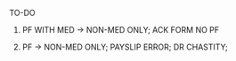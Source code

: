 TO-DO

1) PF WITH MED -> NON-MED ONLY; ACK FORM NO PF

2) PF -> NON-MED ONLY; PAYSLIP ERROR; DR CHASTITY;
